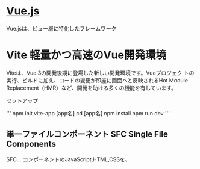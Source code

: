# [Vue.js](https://jp.vuejs.org/index.html)

Vue.jsは、ビュー層に特化したフレームワーク

# Vite 軽量かつ高速のVue開発環境
Viteは、Vue 3の開発後期に登場した新しい開発環境です。Vueプロジェク
トの実行、ビルドに加え、コードの変更が即座に画面へと反映されるHot Module Replacement（HMR）など、開発を助ける多くの機能を有しています。

セットアップ

'''
npm init vite-app [app名]
cd [app名]
npm install
npm run dev
'''

## 単一ファイルコンポーネント SFC Single File Components
SFC... コンポーネントのJavaScript,HTML,CSSを、<template>,<script>などのブロックを使用して単一ファイルに記述する。
そのため、分散されたファイルから必要なコードを探す手間がなく、コンポーネントに必要な関心ごとを1箇所に集約できる。

*src/componentsに配置する*
SFCを利用するときはsrc/App.vueでインポートする


## componentsの作成
src/components内に作成する
src/App.vueで<template>で使用できるようにimportする